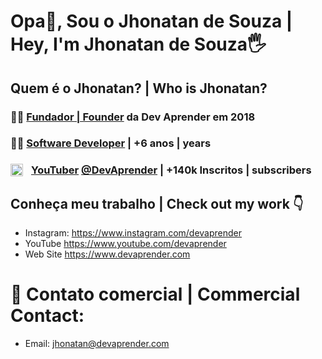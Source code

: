 # **Opa👋, Sou o Jhonatan de Souza | Hey, I'm Jhonatan de Souza🖐**

## Quem é o Jhonatan? | Who is Jhonatan?

### 🙋‍♂️ **[Fundador | Founder](https://www.devaprender.com) da Dev Aprender em 2018**
### 👨‍💻 **[Software Developer](https://www.linkedin.com/in/jhonatands/) | +6 anos | years**
### <a href="https://www.youtube.com/devaprender"><img align="left" alt="YouTuber no canal | youtube.com/devaprender" width="20px" style='padding-right:10px' src="https://image.flaticon.com/icons/png/512/1384/1384060.png" /></a>**[YouTuber](youtube.com/devaprender) [@DevAprender](youtube.com/devaprender) | +140k Inscritos | subscribers**

## **Conheça meu trabalho | Check out my work 👇**
* Instagram: https://www.instagram.com/devaprender
* YouTube https://www.youtube.com/devaprender
* Web Site https://www.devaprender.com

# 📨 Contato comercial | Commercial Contact:
- Email: jhonatan@devaprender.com
